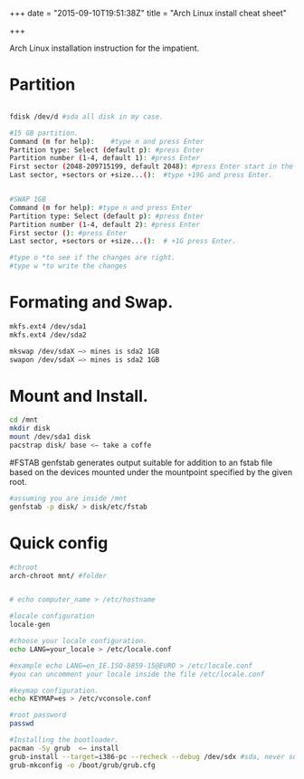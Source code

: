 +++
date = "2015-09-10T19:51:38Z"
title = "Arch Linux install cheat sheet"

+++

Arch Linux installation instruction for the impatient.

# Partition

```sh

fdisk /dev/d #sda all disk in my case.

#15 GB partition.
Command (m for help):    #type n and press Enter
Partition type: Select (default p): #press Enter
Partition number (1-4, default 1): #press Enter
First sector (2048-209715199, default 2048): #press Enter start in the beginning.
Last sector, +sectors or +size...():  #type +19G and press Enter.


#SWAP 1GB
Command (m for help): #type n and press Enter
Partition type: Select (default p): #press Enter
Partition number (1-4, default 2): #press Enter
First sector (): #press Enter
Last sector, +sectors or +size...():  # +1G press Enter.

#type o *to see if the changes are right.
#type w *to write the changes
```

# Formating and Swap.
```sh
mkfs.ext4 /dev/sda1
mkfs.ext4 /dev/sda2

mkswap /dev/sdaX —> mines is sda2 1GB
swapon /dev/sdaX —> mines is sda2 1GB
```

# Mount and Install.

```sh
cd /mnt
mkdir disk
mount /dev/sda1 disk
pacstrap disk/ base <— take a coffe

```

#FSTAB
genfstab generates output suitable for addition to an fstab file based on the devices mounted under the mountpoint specified by the given root.


```sh
#assuming you are inside /mnt
genfstab -p disk/ > disk/etc/fstab

```

# Quick config

```sh
#chroot
arch-chroot mnt/ #folder


# echo computer_name > /etc/hostname

#locale configuration
locale-gen

#choose your locale configuration.
echo LANG=your_locale > /etc/locale.conf

#example echo LANG=en_IE.ISO-8859-15@EURO > /etc/locale.conf
#you can uncomment your locale inside the file /etc/locale.conf

#keymap configuration.
echo KEYMAP=es > /etc/vconsole.conf

#root password
passwd

#Installing the bootloader.
pacman -Sy grub  <— install
grub-install --target=i386-pc --recheck --debug /dev/sdx #sda, never sda1..x
grub-mkconfig -o /boot/grub/grub.cfg
```
